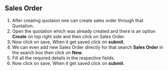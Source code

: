 ## Sales Order
 1. After creating quotaion one can create sales order through that Quotation.
 2. Open the quotation which was already created and there is an option **Create** on top right side and then click on Sales Order.
 3. Now click on save, When it get saved click on **submit**.
 4. We can even add new Sales Order directly for that search **Sales Order** in the search box then click on **New**.
 5. Fill all the required details in the respective fields.
 6. Now click on save, When it get saved click on **submit**.
